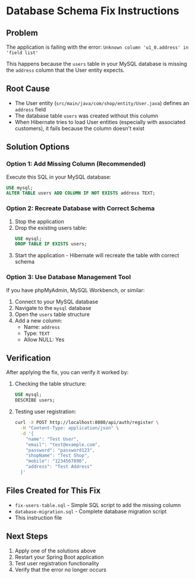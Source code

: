 # Database Schema Fix Instructions

## Problem
The application is failing with the error: `Unknown column 'u1_0.address' in 'field list'`

This happens because the `users` table in your MySQL database is missing the `address` column that the User entity expects.

## Root Cause
- The User entity (`src/main/java/com/shop/entity/User.java`) defines an `address` field
- The database table `users` was created without this column
- When Hibernate tries to load User entities (especially with associated customers), it fails because the column doesn't exist

## Solution Options

### Option 1: Add Missing Column (Recommended)
Execute this SQL in your MySQL database:

```sql
USE mysql;
ALTER TABLE users ADD COLUMN IF NOT EXISTS address TEXT;
```

### Option 2: Recreate Database with Correct Schema
1. Stop the application
2. Drop the existing users table:
   ```sql
   USE mysql;
   DROP TABLE IF EXISTS users;
   ```
3. Start the application - Hibernate will recreate the table with correct schema

### Option 3: Use Database Management Tool
If you have phpMyAdmin, MySQL Workbench, or similar:
1. Connect to your MySQL database
2. Navigate to the `mysql` database
3. Open the `users` table structure
4. Add a new column:
   - Name: `address`
   - Type: `TEXT`
   - Allow NULL: Yes

## Verification
After applying the fix, you can verify it worked by:

1. Checking the table structure:
   ```sql
   USE mysql;
   DESCRIBE users;
   ```

2. Testing user registration:
   ```bash
   curl -X POST http://localhost:8080/api/auth/register \
     -H "Content-Type: application/json" \
     -d '{
       "name": "Test User",
       "email": "test@example.com", 
       "password": "password123",
       "shopName": "Test Shop",
       "mobile": "1234567890",
       "address": "Test Address"
     }'
   ```

## Files Created for This Fix
- `fix-users-table.sql` - Simple SQL script to add the missing column
- `database-migration.sql` - Complete database migration script
- This instruction file

## Next Steps
1. Apply one of the solutions above
2. Restart your Spring Boot application
3. Test user registration functionality
4. Verify that the error no longer occurs 